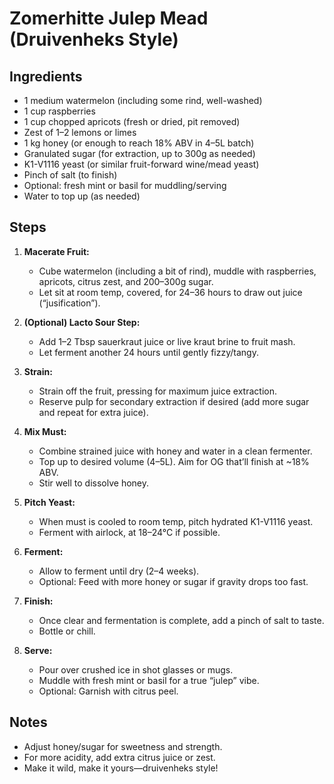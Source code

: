 # Zomerhitte Julep Mead (Druivenheks Style)

## Ingredients
- 1 medium watermelon (including some rind, well-washed)
- 1 cup raspberries
- 1 cup chopped apricots (fresh or dried, pit removed)
- Zest of 1–2 lemons or limes
- 1 kg honey (or enough to reach 18% ABV in 4–5L batch)
- Granulated sugar (for extraction, up to 300g as needed)
- K1-V1116 yeast (or similar fruit-forward wine/mead yeast)
- Pinch of salt (to finish)
- Optional: fresh mint or basil for muddling/serving
- Water to top up (as needed)

## Steps

1. **Macerate Fruit:**
   - Cube watermelon (including a bit of rind), muddle with raspberries, apricots, citrus zest, and 200–300g sugar.
   - Let sit at room temp, covered, for 24–36 hours to draw out juice (“jusification”).

2. **(Optional) Lacto Sour Step:**
   - Add 1–2 Tbsp sauerkraut juice or live kraut brine to fruit mash.
   - Let ferment another 24 hours until gently fizzy/tangy.

3. **Strain:**
   - Strain off the fruit, pressing for maximum juice extraction.
   - Reserve pulp for secondary extraction if desired (add more sugar and repeat for extra juice).

4. **Mix Must:**
   - Combine strained juice with honey and water in a clean fermenter.
   - Top up to desired volume (4–5L). Aim for OG that’ll finish at ~18% ABV.
   - Stir well to dissolve honey.

5. **Pitch Yeast:**
   - When must is cooled to room temp, pitch hydrated K1-V1116 yeast.
   - Ferment with airlock, at 18–24°C if possible.

6. **Ferment:**
   - Allow to ferment until dry (2–4 weeks).
   - Optional: Feed with more honey or sugar if gravity drops too fast.

7. **Finish:**
   - Once clear and fermentation is complete, add a pinch of salt to taste.
   - Bottle or chill.

8. **Serve:**
   - Pour over crushed ice in shot glasses or mugs.
   - Muddle with fresh mint or basil for a true “julep” vibe.
   - Optional: Garnish with citrus peel.

## Notes
- Adjust honey/sugar for sweetness and strength.
- For more acidity, add extra citrus juice or zest.
- Make it wild, make it yours—druivenheks style!